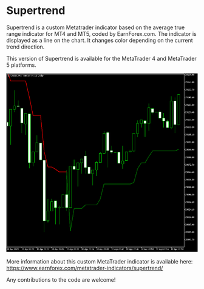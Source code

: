 # Supertrend

Supertrend is a custom Metatrader indicator based on the average true range indicator for MT4 and MT5, coded by EarnForex.com. The indicator is displayed as a line on the chart. It changes color depending on the current trend direction.

This version of Supertrend is available for the MetaTrader 4 and MetaTrader 5 platforms.

![Supertrend indicator displays some trend changes on this short-term BTC/USD chart](https://github.com/EarnForex/Supertrend/blob/main/README_Images/example-supertrend-line-btcusd.png)

More information about this custom MetaTrader indicator is available here: https://www.earnforex.com/metatrader-indicators/supertrend/

Any contributions to the code are welcome!
